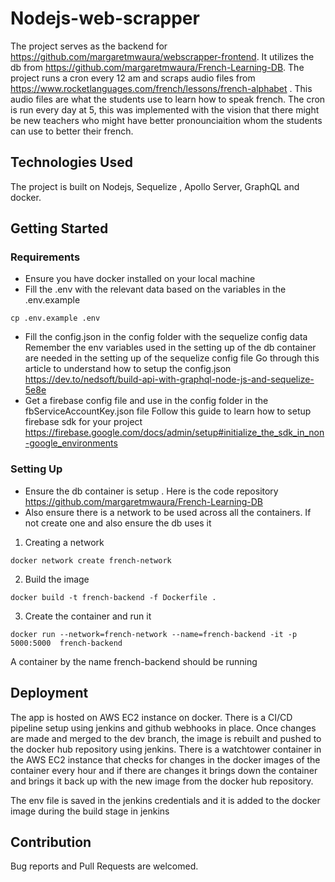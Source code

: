 # Nodejs-web-scrapper

The project serves as the backend for https://github.com/margaretmwaura/webscrapper-frontend. It utilizes the db from https://github.com/margaretmwaura/French-Learning-DB. 
The project runs a cron every 12 am and scraps audio files from https://www.rocketlanguages.com/french/lessons/french-alphabet . This audio files are what the students use to learn
how to speak french.
The cron is run every day at 5, this was implemented with the vision that there might be new teachers who might have better pronounciaition whom the students can 
use to better their french.

## Technologies Used

The project is built on Nodejs, Sequelize , Apollo Server, GraphQL and docker.

## Getting Started

### Requirements
- Ensure you have docker installed on your local machine
- Fill the .env with the relevant data based on the variables in the .env.example

 ``` cp .env.example .env ```
 
- Fill the config.json in the config folder with the sequelize config data
  Remember the env variables used in the setting up of the db container are needed in the setting up of the sequelize config file
  Go through this article to understand how to setup the config.json https://dev.to/nedsoft/build-api-with-graphql-node-js-and-sequelize-5e8e
- Get a firebase config file and use in the config folder in the fbServiceAccountKey.json file
  Follow this guide to learn how to setup firebase sdk for your project
  https://firebase.google.com/docs/admin/setup#initialize_the_sdk_in_non-google_environments

### Setting Up

- Ensure the db container is setup . Here is the code repository https://github.com/margaretmwaura/French-Learning-DB
- Also ensure there is a network to be used across all the containers. If not create one and also ensure the db uses it

1. Creating a network

``` docker network create french-network ```

2. Build the image

``` docker build -t french-backend -f Dockerfile .  ``` 

3. Create the container and run it

``` docker run --network=french-network --name=french-backend -it -p 5000:5000  french-backend ```

A container by the name french-backend should be running

## Deployment

The app is hosted on AWS EC2 instance on docker. 
There is a CI/CD pipeline setup using jenkins and github webhooks in place.
Once changes are made and merged to the dev branch, the image is rebuilt and pushed to the docker hub repository using jenkins.
There is a watchtower container in the AWS EC2 instance that checks for changes in the docker images of the container every hour and if there are changes it brings down the container and brings it back up with the new image from the docker hub repository.

The env file is saved in the jenkins credentials and it is added to the docker image during the build stage in jenkins

## Contribution

Bug reports and Pull Requests are welcomed.
